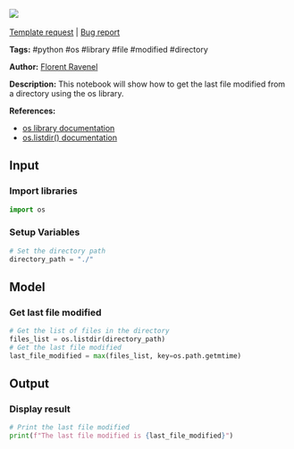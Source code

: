 <a href="https://app.naas.ai/user-redirect/naas/downloader?url=https://raw.githubusercontent.com/jupyter-naas/awesome-notebooks/master/Python/Python_Get_last_file_modified_from_directy.ipynb" target="_parent"><img src="https://naasai-public.s3.eu-west-3.amazonaws.com/open_in_naas.svg"/></a><br><br><a href="https://github.com/jupyter-naas/awesome-notebooks/issues/new?assignees=&labels=&template=template-request.md&title=Tool+-+Action+of+the+notebook+">Template request</a> | <a href="https://github.com/jupyter-naas/awesome-notebooks/issues/new?assignees=&labels=bug&template=bug_report.md&title=Python+-+Get+last+file+modified+from+directy:+Error+short+description">Bug report</a>

**Tags:** #python #os #library #file #modified #directory

**Author:** [Florent Ravenel](https://www.linkedin.com/in/florent-ravenel/)

**Description:** This notebook will show how to get the last file modified from a directory using the os library.

**References:**
- [os library documentation](https://docs.python.org/3/library/os.html)
- [os.listdir() documentation](https://docs.python.org/3/library/os.html#os.listdir)

## Input

### Import libraries


```python
import os
```

### Setup Variables


```python
# Set the directory path
directory_path = "./"
```

## Model

### Get last file modified


```python
# Get the list of files in the directory
files_list = os.listdir(directory_path)
# Get the last file modified
last_file_modified = max(files_list, key=os.path.getmtime)
```

## Output

### Display result


```python
# Print the last file modified
print(f"The last file modified is {last_file_modified}")
```

 
